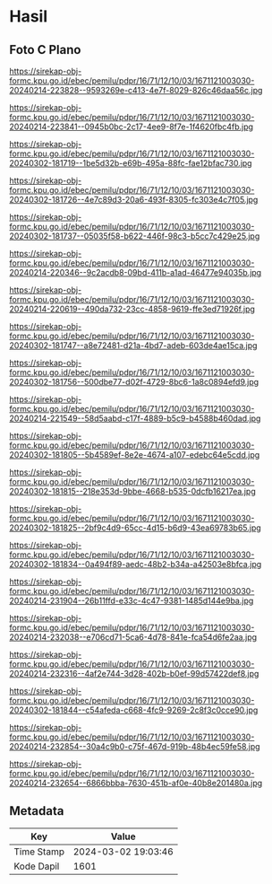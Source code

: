 # Hasil

## Foto C Plano

https://sirekap-obj-formc.kpu.go.id/ebec/pemilu/pdpr/16/71/12/10/03/1671121003030-20240214-223828--9593269e-c413-4e7f-8029-826c46daa56c.jpg

https://sirekap-obj-formc.kpu.go.id/ebec/pemilu/pdpr/16/71/12/10/03/1671121003030-20240214-223841--0945b0bc-2c17-4ee9-8f7e-1f4620fbc4fb.jpg

https://sirekap-obj-formc.kpu.go.id/ebec/pemilu/pdpr/16/71/12/10/03/1671121003030-20240302-181719--1be5d32b-e69b-495a-88fc-fae12bfac730.jpg

https://sirekap-obj-formc.kpu.go.id/ebec/pemilu/pdpr/16/71/12/10/03/1671121003030-20240302-181726--4e7c89d3-20a6-493f-8305-fc303e4c7f05.jpg

https://sirekap-obj-formc.kpu.go.id/ebec/pemilu/pdpr/16/71/12/10/03/1671121003030-20240302-181737--05035f58-b622-446f-98c3-b5cc7c429e25.jpg

https://sirekap-obj-formc.kpu.go.id/ebec/pemilu/pdpr/16/71/12/10/03/1671121003030-20240214-220346--9c2acdb8-09bd-411b-a1ad-46477e94035b.jpg

https://sirekap-obj-formc.kpu.go.id/ebec/pemilu/pdpr/16/71/12/10/03/1671121003030-20240214-220619--490da732-23cc-4858-9619-ffe3ed71926f.jpg

https://sirekap-obj-formc.kpu.go.id/ebec/pemilu/pdpr/16/71/12/10/03/1671121003030-20240302-181747--a8e72481-d21a-4bd7-adeb-603de4ae15ca.jpg

https://sirekap-obj-formc.kpu.go.id/ebec/pemilu/pdpr/16/71/12/10/03/1671121003030-20240302-181756--500dbe77-d02f-4729-8bc6-1a8c0894efd9.jpg

https://sirekap-obj-formc.kpu.go.id/ebec/pemilu/pdpr/16/71/12/10/03/1671121003030-20240214-221549--58d5aabd-c17f-4889-b5c9-b4588b460dad.jpg

https://sirekap-obj-formc.kpu.go.id/ebec/pemilu/pdpr/16/71/12/10/03/1671121003030-20240302-181805--5b4589ef-8e2e-4674-a107-edebc64e5cdd.jpg

https://sirekap-obj-formc.kpu.go.id/ebec/pemilu/pdpr/16/71/12/10/03/1671121003030-20240302-181815--218e353d-9bbe-4668-b535-0dcfb16217ea.jpg

https://sirekap-obj-formc.kpu.go.id/ebec/pemilu/pdpr/16/71/12/10/03/1671121003030-20240302-181825--2bf9c4d9-65cc-4d15-b6d9-43ea69783b65.jpg

https://sirekap-obj-formc.kpu.go.id/ebec/pemilu/pdpr/16/71/12/10/03/1671121003030-20240302-181834--0a494f89-aedc-48b2-b34a-a42503e8bfca.jpg

https://sirekap-obj-formc.kpu.go.id/ebec/pemilu/pdpr/16/71/12/10/03/1671121003030-20240214-231904--26b11ffd-e33c-4c47-9381-1485d144e9ba.jpg

https://sirekap-obj-formc.kpu.go.id/ebec/pemilu/pdpr/16/71/12/10/03/1671121003030-20240214-232038--e706cd71-5ca6-4d78-841e-fca54d6fe2aa.jpg

https://sirekap-obj-formc.kpu.go.id/ebec/pemilu/pdpr/16/71/12/10/03/1671121003030-20240214-232316--4af2e744-3d28-402b-b0ef-99d57422def8.jpg

https://sirekap-obj-formc.kpu.go.id/ebec/pemilu/pdpr/16/71/12/10/03/1671121003030-20240302-181844--c54afeda-c668-4fc9-9269-2c8f3c0cce90.jpg

https://sirekap-obj-formc.kpu.go.id/ebec/pemilu/pdpr/16/71/12/10/03/1671121003030-20240214-232854--30a4c9b0-c75f-467d-919b-48b4ec59fe58.jpg

https://sirekap-obj-formc.kpu.go.id/ebec/pemilu/pdpr/16/71/12/10/03/1671121003030-20240214-232654--6866bbba-7630-451b-af0e-40b8e201480a.jpg


## Metadata

| Key        | Value               |
| ---------- | ------------------- |
| Time Stamp | 2024-03-02 19:03:46 |
| Kode Dapil | 1601                |



